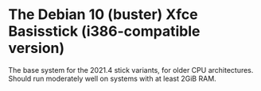 # The Debian 10 (buster) Xfce Basisstick (i386-compatible version)

The base system for the 2021.4 stick variants, for older CPU architectures.
Should run moderately well on systems with at least 2GiB RAM.
